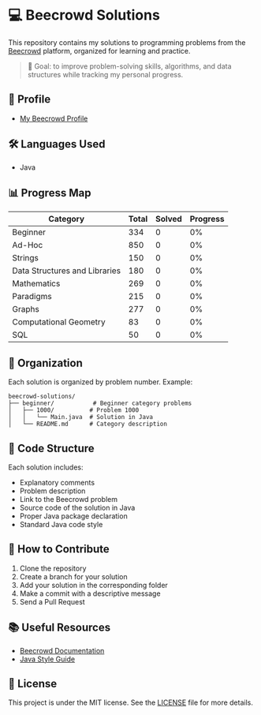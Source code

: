 # 💻 Beecrowd Solutions

This repository contains my solutions to programming problems from the [Beecrowd](https://www.beecrowd.com.br) platform, organized for learning and practice.

> 💬 Goal: to improve problem-solving skills, algorithms, and data structures while tracking my personal progress.

## 👤 Profile
- [My Beecrowd Profile](https://judge.beecrowd.com/en/profile/1033144)

## 🛠 Languages Used
- Java

## 📊 Progress Map
| Category | Total | Solved | Progress |
|-----------|-------|------------|-----------|
| Beginner | 334   | 0          | 0%        |
| Ad-Hoc    | 850   | 0          | 0%        |
| Strings   | 150   | 0          | 0%        |
| Data Structures and Libraries | 180 | 0 | 0% |
| Mathematics | 269  | 0          | 0%        |
| Paradigms | 215  | 0          | 0%        |
| Graphs    | 277   | 0          | 0%        |
| Computational Geometry | 83 | 0 | 0% |
| SQL       | 50    | 0          | 0%        |

## 📁 Organization
Each solution is organized by problem number. Example:
```
beecrowd-solutions/
├── beginner/           # Beginner category problems
│   ├── 1000/          # Problem 1000
│   │   └── Main.java  # Solution in Java
│   └── README.md      # Category description
```

## 📝 Code Structure
Each solution includes:
- Explanatory comments
- Problem description
- Link to the Beecrowd problem
- Source code of the solution in Java
- Proper Java package declaration
- Standard Java code style

## 🚀 How to Contribute
1. Clone the repository
2. Create a branch for your solution
3. Add your solution in the corresponding folder
4. Make a commit with a descriptive message
5. Send a Pull Request

## 📚 Useful Resources
- [Beecrowd Documentation](https://www.beecrowd.com.br/judge/pt/help)
- [Java Style Guide](https://www.oracle.com/java/technologies/javase/codeconventions-introduction.html)

## 📄 License
This project is under the MIT license. See the [LICENSE](LICENSE) file for more details.
